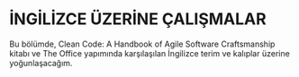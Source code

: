  # İNGİLİZCE ÜZERİNE ÇALIŞMALAR

Bu bölümde, Clean Code: A Handbook of Agile Software Craftsmanship kitabı ve The Office yapımında karşılaşılan İngilizce terim ve kalıplar üzerine yoğunlaşacağım.